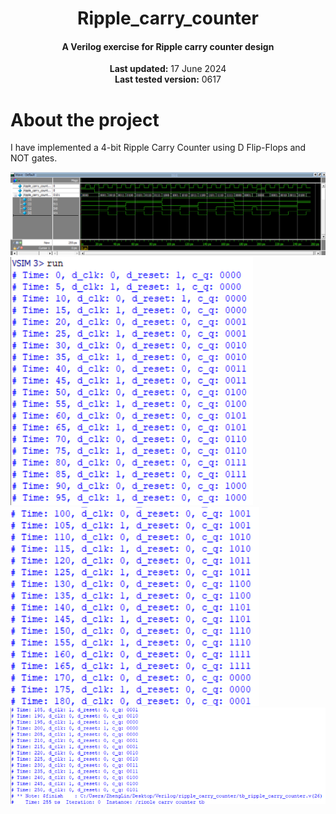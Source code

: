 <center>
    <h1 align="center">Ripple_carry_counter</h1>
    <h4 align="center">A Verilog exercise for Ripple carry counter design</strong> </h4>
    <p align="center">
        <strong>Last updated:</strong> 17 June 2024<br>
        <strong>Last tested version:</strong> 0617
    </p> 
</center>

# About the project
I have implemented a 4-bit Ripple Carry Counter using D Flip-Flops and NOT gates.

![waveform](./img/waveform.png)
![monitor](./img/monitor.png)
![monitor](./img/monitor_2.png)
![monitor](./img/monitor_3.png)